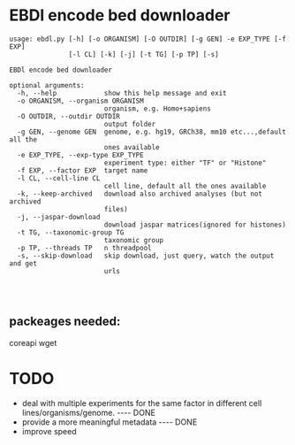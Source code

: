# EBDl encode bed downloader
``` 
usage: ebdl.py [-h] [-o ORGANISM] [-O OUTDIR] [-g GEN] -e EXP_TYPE [-f EXP]
               [-l CL] [-k] [-j] [-t TG] [-p TP] [-s]

EBDl encode bed downloader

optional arguments:
  -h, --help            show this help message and exit
  -o ORGANISM, --organism ORGANISM
                        organism, e.g. Homo+sapiens
  -O OUTDIR, --outdir OUTDIR
                        output folder
  -g GEN, --genome GEN  genome, e.g. hg19, GRCh38, mm10 etc...,default all the
                        ones available
  -e EXP_TYPE, --exp-type EXP_TYPE
                        experiment type: either "TF" or "Histone"
  -f EXP, --factor EXP  target name
  -l CL, --cell-line CL
                        cell line, default all the ones available
  -k, --keep-archived   download also archived analyses (but not archived
                        files)
  -j, --jaspar-download
                        download jaspar matrices(ignored for histones)
  -t TG, --taxonomic-group TG
                        taxonomic group
  -p TP, --threads TP   n threadpool
  -s, --skip-download   skip download, just query, watch the output and get
                        urls




``` 
## packeages needed:
coreapi
wget


# TODO
  - deal with multiple experiments for the same factor in different cell lines/organisms/genome. ---- DONE
  - provide a more meaningful metadata ---- DONE
  - improve speed
